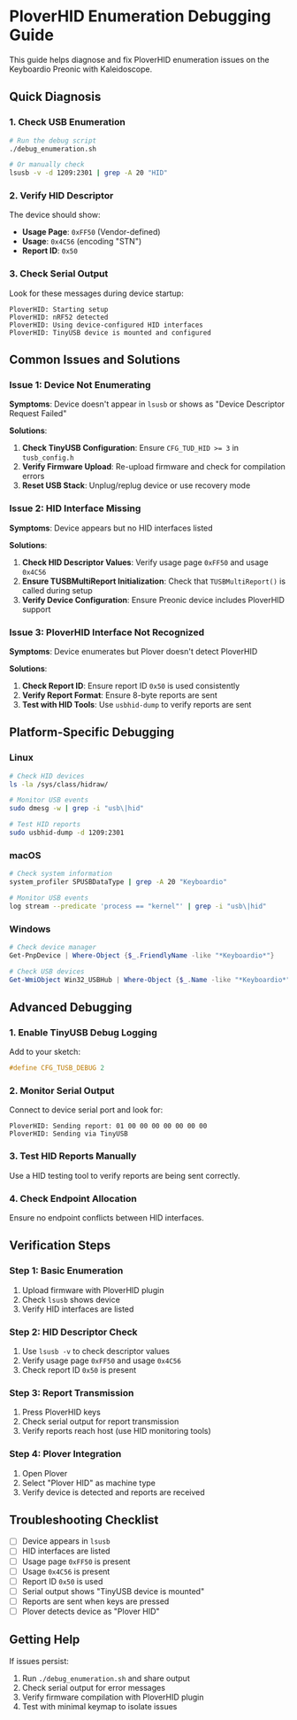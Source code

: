 # PloverHID Enumeration Debugging Guide

This guide helps diagnose and fix PloverHID enumeration issues on the Keyboardio Preonic with Kaleidoscope.

## Quick Diagnosis

### 1. Check USB Enumeration
```bash
# Run the debug script
./debug_enumeration.sh

# Or manually check
lsusb -v -d 1209:2301 | grep -A 20 "HID"
```

### 2. Verify HID Descriptor
The device should show:
- **Usage Page**: `0xFF50` (Vendor-defined)
- **Usage**: `0x4C56` (encoding "STN")
- **Report ID**: `0x50`

### 3. Check Serial Output
Look for these messages during device startup:
```
PloverHID: Starting setup
PloverHID: nRF52 detected
PloverHID: Using device-configured HID interfaces
PloverHID: TinyUSB device is mounted and configured
```

## Common Issues and Solutions

### Issue 1: Device Not Enumerating
**Symptoms**: Device doesn't appear in `lsusb` or shows as "Device Descriptor Request Failed"

**Solutions**:
1. **Check TinyUSB Configuration**: Ensure `CFG_TUD_HID >= 3` in `tusb_config.h`
2. **Verify Firmware Upload**: Re-upload firmware and check for compilation errors
3. **Reset USB Stack**: Unplug/replug device or use recovery mode

### Issue 2: HID Interface Missing
**Symptoms**: Device appears but no HID interfaces listed

**Solutions**:
1. **Check HID Descriptor Values**: Verify usage page `0xFF50` and usage `0x4C56`
2. **Ensure TUSBMultiReport Initialization**: Check that `TUSBMultiReport()` is called during setup
3. **Verify Device Configuration**: Ensure Preonic device includes PloverHID support

### Issue 3: PloverHID Interface Not Recognized
**Symptoms**: Device enumerates but Plover doesn't detect PloverHID

**Solutions**:
1. **Check Report ID**: Ensure report ID `0x50` is used consistently
2. **Verify Report Format**: Ensure 8-byte reports are sent
3. **Test with HID Tools**: Use `usbhid-dump` to verify reports are sent

## Platform-Specific Debugging

### Linux
```bash
# Check HID devices
ls -la /sys/class/hidraw/

# Monitor USB events
sudo dmesg -w | grep -i "usb\|hid"

# Test HID reports
sudo usbhid-dump -d 1209:2301
```

### macOS
```bash
# Check system information
system_profiler SPUSBDataType | grep -A 20 "Keyboardio"

# Monitor USB events
log stream --predicate 'process == "kernel"' | grep -i "usb\|hid"
```

### Windows
```powershell
# Check device manager
Get-PnpDevice | Where-Object {$_.FriendlyName -like "*Keyboardio*"}

# Check USB devices
Get-WmiObject Win32_USBHub | Where-Object {$_.Name -like "*Keyboardio*"}
```

## Advanced Debugging

### 1. Enable TinyUSB Debug Logging
Add to your sketch:
```cpp
#define CFG_TUSB_DEBUG 2
```

### 2. Monitor Serial Output
Connect to device serial port and look for:
```
PloverHID: Sending report: 01 00 00 00 00 00 00 00
PloverHID: Sending via TinyUSB
```

### 3. Test HID Reports Manually
Use a HID testing tool to verify reports are being sent correctly.

### 4. Check Endpoint Allocation
Ensure no endpoint conflicts between HID interfaces.

## Verification Steps

### Step 1: Basic Enumeration
1. Upload firmware with PloverHID plugin
2. Check `lsusb` shows device
3. Verify HID interfaces are listed

### Step 2: HID Descriptor Check
1. Use `lsusb -v` to check descriptor values
2. Verify usage page `0xFF50` and usage `0x4C56`
3. Check report ID `0x50` is present

### Step 3: Report Transmission
1. Press PloverHID keys
2. Check serial output for report transmission
3. Verify reports reach host (use HID monitoring tools)

### Step 4: Plover Integration
1. Open Plover
2. Select "Plover HID" as machine type
3. Verify device is detected and reports are received

## Troubleshooting Checklist

- [ ] Device appears in `lsusb`
- [ ] HID interfaces are listed
- [ ] Usage page `0xFF50` is present
- [ ] Usage `0x4C56` is present
- [ ] Report ID `0x50` is used
- [ ] Serial output shows "TinyUSB device is mounted"
- [ ] Reports are sent when keys are pressed
- [ ] Plover detects device as "Plover HID"

## Getting Help

If issues persist:
1. Run `./debug_enumeration.sh` and share output
2. Check serial output for error messages
3. Verify firmware compilation with PloverHID plugin
4. Test with minimal keymap to isolate issues 